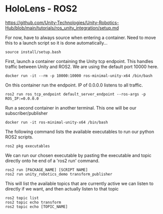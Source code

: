 # HoloLens - ROS2

https://github.com/Unity-Technologies/Unity-Robotics-Hub/blob/main/tutorials/ros_unity_integration/setup.md

For now, have to always source when entering a container. Need to move this to a launch script so it is done automatically...

```
source install/setup.bash
```

First, launch a container containing the Unity tcp endpoint. This handles traffic between Unity and ROS2. We are using the default port 10000 here.

```
docker run -it --rm -p 10000:10000 ros-minimal-unity-x64 /bin/bash
```

On this container run the endpoint. IP of 0.0.0.0 listens to all traffic.

```
ros2 run ros_tcp_endpoint default_server_endpoint --ros-args -p ROS_IP:=0.0.0.0
```

Run a second container in another terminal. This one will be our subscriber/publisher

```
docker run -it ros-minimal-unity-x64 /bin/bash
```

The following command lists the available executables to run our python ROS2 scripts.

```
ros2 pkg executables
```

We can run our chosen executable by pasting the executable and topic directly onto he end of a 'ros2 run' command.

```
ros2 run [PACKAGE_NAME] [SCRIPT NAME]
ros2 run unity_robotics_demo transform_publisher
```

This will list the available topics that are currently active we can listen to directly if we want, and then actually listen to that topic

```
ros2 topic list
ros2 topic echo transform
ros2 topic echo [TOPIC_NAME]
```